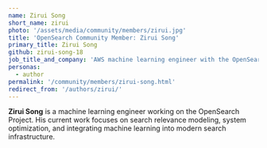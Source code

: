```yaml
---
name: Zirui Song
short_name: zirui
photo: '/assets/media/community/members/zirui.jpg'
title: 'OpenSearch Community Member: Zirui Song'
primary_title: Zirui Song
github: zirui-song-18
job_title_and_company: 'AWS machine learning engineer with the OpenSearch Project'
personas:
  - author
permalink: '/community/members/zirui-song.html'
redirect_from: '/authors/zirui/'
---
```


**Zirui Song** is a machine learning engineer working on the OpenSearch Project. His current work focuses on search relevance modeling, system optimization, and integrating machine learning into modern search infrastructure.

